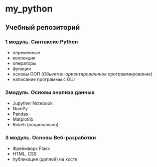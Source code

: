 # my_python

## Учебный репозиторий

### **1 модуль.** Синтаксис Python

- переменные
- коллекции
- операторы
- функции
- основы ООП (*Обьектно-ориентированнное программирование*)
- написание программы с GUI 
### **2модуль.** Основы анализа данных 

- Jupyther Notebook
- NumPy
- Pandas
- Matplotlib
- Bokeh (опционально)

### **3 модуль.** Основы Веб-разработки

- Фреймворк Flask
- HTML, CSS
- публикация (деплой) на хосте 
